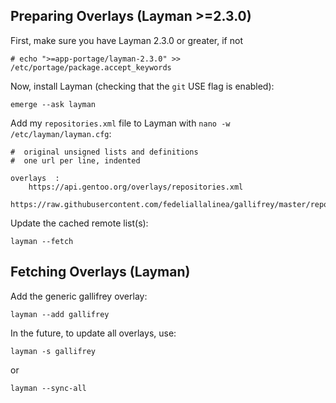 
Preparing Overlays (Layman >=2.3.0)
-----------------------------------

First, make sure you have Layman 2.3.0 or greater, if not 

    # echo ">=app-portage/layman-2.3.0" >> /etc/portage/package.accept_keywords

Now, install Layman (checking that the `git` USE flag is enabled):

    emerge --ask layman

Add my `repositories.xml` file to Layman with `nano -w /etc/layman/layman.cfg`:

    #  original unsigned lists and definitions
    #  one url per line, indented

    overlays  :
        https://api.gentoo.org/overlays/repositories.xml
        https://raw.githubusercontent.com/fedeliallalinea/gallifrey/master/repositories.xml

Update the cached remote list(s):

    layman --fetch

Fetching Overlays (Layman)
--------------------------

Add the generic gallifrey overlay:

    layman --add gallifrey

In the future, to update all overlays, use:

    layman -s gallifrey

or
    
    layman --sync-all
